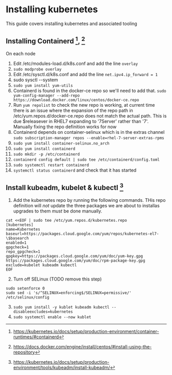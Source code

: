 # Installing kubernetes

This guide covers installing kubernetes and associated tooling

## Installing Containerd [^1], [^2]

On each node

1. Edit /etc/modules-load.d/k8s.conf and add the line `overlay`
2. `sudo modprobe overlay`
3. Edit /etc/sysctl.d/k8s.conf and add the line `net.ipv4.ip_forward = 1`
4. sudo sysctl --system
5. `sudo yum install yum-utils`
6. Containerd is found in the docker-ce repo so we'll need to add that. 
   `sudo yum-config-manager --add-repo https://download.docker.com/linux/centos/docker-ce.repo`
7. Run `yum repolist` to check the new repo is working, at current time there
   is an issue where the expansion of the repo path in
   /etc/yum.repos.d/docker-ce.repo does not match the actual path. This is due
   $releasever in RHEL7 expanding to '7Server' rather than '7'. Manually fixing
   the repo definition works for now
8. Containerd depends on container-selinux which is in the extras channel
   `sudo subscription-manager repos --enable=rhel-7-server-extras-rpms`
9. `sudo yum install container-selinux.no_arch`
10. `sudo yum install containerd`
11. `sudo mkdir -p /etc/containerd`
12. `containerd config default | sudo tee /etc/containerd/config.toml`
13. `sudo systemctl restart containerd`
14. `systemctl status containerd` and check that it has started

## Install kubeadm, kubelet & kubectl [^3]
1. Add the kubernetes repo by running the following commands. THis repo
   definition will *not* update the three packages we are about to installas
   upgrades to them *must* be done manually.
```
cat <<EOF | sudo tee /etc/yum.repos.d/kubernetes.repo
[kubernetes]
name=Kubernetes
baseurl=https://packages.cloud.google.com/yum/repos/kubernetes-el7-\$basearch
enabled=1
gpgcheck=1
repo_gpgcheck=1
gpgkey=https://packages.cloud.google.com/yum/doc/yum-key.gpg https://packages.cloud.google.com/yum/doc/rpm-package-key.gpg
exclude=kubelet kubeadm kubectl
EOF
```
2. Turn off SELinux (TODO remove this step)
```
sudo setenforce 0
sudo sed -i 's/^SELINUX=enforcing$/SELINUX=permissive/' /etc/selinux/config
```
3. `sudo yum install -y kublet kubeadm kubectl --disableexcludes=kubernetes`
4. `sudo systemctl enable --now kublet`

[^1]: https://kubernetes.io/docs/setup/production-environment/container-runtimes/#containerd
[^2]: https://docs.docker.com/engine/install/centos/#install-using-the-repository
[^3]: https://kubernetes.io/docs/setup/production-environment/tools/kubeadm/install-kubeadm/
